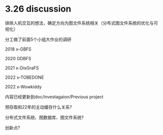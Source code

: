 # 3.26 discussion

排除人机交互的想法，确定方向为图文件系统相关（分布式图文件系统的优化与可视化）

分工做了前面5个小组大作业的调研

2018 x-GBFS

2020 GDBFS

2021 x-DisGraFS

2022 x-TOBEDONE

2022 x-Wowkiddy

内容已经更新到doc/investagaion/Previous project





预存取和22年的主动缓存什么关系?

分布式文件系统、图数据库、图文件系统?

创新点?
